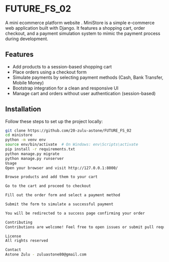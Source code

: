 # FUTURE_FS_02
A mini ecommerce platform website .
MiniStore is a simple e-commerce web application built with Django. It features a shopping cart, order checkout, and a payment simulation system to mimic the payment process during development.

## Features

- Add products to a session-based shopping cart
- Place orders using a checkout form
- Simulate payments by selecting payment methods (Cash, Bank Transfer, Mobile Money)
- Bootstrap integration for a clean and responsive UI
- Manage cart and orders without user authentication (session-based)

## Installation

Follow these steps to set up the project locally:

```bash
git clone https://github.com/20-zulu-astone/FUTURE_FS_02
cd ministore
python -m venv env
source env/bin/activate  # On Windows: env\Scripts\activate
pip install -r requirements.txt
python manage.py migrate
python manage.py runserver
Usage
Open your browser and visit http://127.0.0.1:8000/

Browse products and add them to your cart

Go to the cart and proceed to checkout

Fill out the order form and select a payment method

Submit the form to simulate a successful payment

You will be redirected to a success page confirming your order

Contributing
Contributions are welcome! Feel free to open issues or submit pull requests to improve the project.

License
All rights reserved

Contact
Astone Zulu - zuluastone80@gmail.com